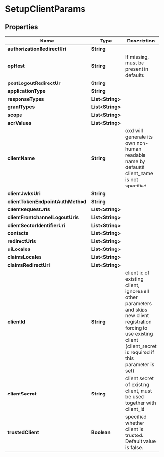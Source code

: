 
# SetupClientParams

## Properties
Name | Type | Description | Notes
------------ | ------------- | ------------- | -------------
**authorizationRedirectUri** | **String** |  | 
**opHost** | **String** | If missing, must be present in defaults |  [optional]
**postLogoutRedirectUri** | **String** |  |  [optional]
**applicationType** | **String** |  |  [optional]
**responseTypes** | **List&lt;String&gt;** |  |  [optional]
**grantTypes** | **List&lt;String&gt;** |  |  [optional]
**scope** | **List&lt;String&gt;** |  |  [optional]
**acrValues** | **List&lt;String&gt;** |  |  [optional]
**clientName** | **String** | oxd will generate its own non-human readable name by defaultif client_name is not specified |  [optional]
**clientJwksUri** | **String** |  |  [optional]
**clientTokenEndpointAuthMethod** | **String** |  |  [optional]
**clientRequestUris** | **List&lt;String&gt;** |  |  [optional]
**clientFrontchannelLogoutUris** | **List&lt;String&gt;** |  |  [optional]
**clientSectorIdentifierUri** | **List&lt;String&gt;** |  |  [optional]
**contacts** | **List&lt;String&gt;** |  |  [optional]
**redirectUris** | **List&lt;String&gt;** |  |  [optional]
**uiLocales** | **List&lt;String&gt;** |  |  [optional]
**claimsLocales** | **List&lt;String&gt;** |  |  [optional]
**claimsRedirectUri** | **List&lt;String&gt;** |  |  [optional]
**clientId** | **String** | client id of existing client, ignores all other parameters and skips new client registration forcing to use existing client (client_secret is required if this parameter is set) |  [optional]
**clientSecret** | **String** | client secret of existing client, must be used together with client_id |  [optional]
**trustedClient** | **Boolean** | specified whether client is trusted. Default value is false. |  [optional]



